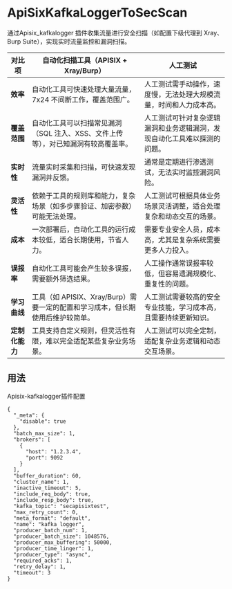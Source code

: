 # ApiSixKafkaLoggerToSecScan
通过Apisix_kafkalogger 插件收集流量进行安全扫描（如配置下级代理到 Xray、Burp Suite），实现实时流量监控和漏洞扫描。

| **对比项**             | **自动化扫描工具（APISIX + Xray/Burp）**                                      | **人工测试**                                                                 |
|------------------------|----------------------------------------------------------------------------|-----------------------------------------------------------------------------|
| **效率**               | 自动化工具可快速处理大量流量，7x24 不间断工作，覆盖范围广。                          | 人工测试需手动操作，速度慢，无法处理大规模流量，时间和人力成本高。                                     |
| **覆盖范围**            | 自动化工具可以扫描常见漏洞（SQL 注入、XSS、文件上传等），对已知漏洞有较高覆盖率。          | 人工测试可针对复杂逻辑漏洞和业务逻辑漏洞，发现自动化工具难以探测的问题。                                  |
| **实时性**             | 流量实时采集和扫描，可快速发现漏洞并反馈。                                       | 通常是定期进行渗透测试，无法实时监控漏洞风险。                                                   |
| **灵活性**             | 依赖于工具的规则库和能力，复杂场景（如多步骤验证、加密参数）可能无法处理。                  | 人工测试可根据具体业务场景灵活调整，适合处理复杂和动态交互的场景。                                   |
| **成本**               | 一次部署后，自动化工具的运行成本较低，适合长期使用，节省人力。                           | 需要专业安全人员，成本高，尤其是复杂系统需要更多人力投入。                                      |
| **误报率**             | 自动化工具可能会产生较多误报，需要额外筛选结果。                                      | 人工操作通常误报率较低，但容易遗漏规模化、重复性的问题。                                         |
| **学习曲线**            | 工具（如 APISIX、Xray/Burp）需要一定的配置和学习成本，但长期使用后维护较简单。                | 人工测试需要较高的安全专业技能，学习成本高，且需要持续更新知识。                                     |
| **定制化能力**          | 工具支持自定义规则，但灵活性有限，难以完全适配某些复杂业务场景。                          | 人工测试可以完全定制，适配复杂业务逻辑和动态交互场景。                                           |
## 用法
Apisix-kafkalogger插件配置
```
{
  "_meta": {
    "disable": true
  },
  "batch_max_size": 1,
  "brokers": [
    {
      "host": "1.2.3.4",
      "port": 9092
    }
  ],
  "buffer_duration": 60,
  "cluster_name": 1,
  "inactive_timeout": 5,
  "include_req_body": true,
  "include_resp_body": true,
  "kafka_topic": "secapisixtest",
  "max_retry_count": 0,
  "meta_format": "default",
  "name": "kafka logger",
  "producer_batch_num": 1,
  "producer_batch_size": 1048576,
  "producer_max_buffering": 50000,
  "producer_time_linger": 1,
  "producer_type": "async",
  "required_acks": 1,
  "retry_delay": 1,
  "timeout": 3
}

```

